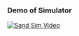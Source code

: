 ### **Demo of Simulator**
[![Sand Sim Video](https://img.youtube.com/vi/rZIoFd7PNAg/0.jpg)](https://youtu.be/rZIoFd7PNAg)